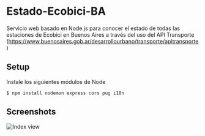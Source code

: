 # Estado-Ecobici-BA
Servicio web basado en Node.js para conocer el estado de todas las estaciones de Ecobici en Buenos Aires a través del uso del API Transporte (https://www.buenosaires.gob.ar/desarrollourbano/transporte/apitransporte)

## Setup

Instale los siguientes módulos de Node

`$ npm install nodemon express cors pug i18n`

## Screenshots

![Index view](https://tienda-ap.herokuapp.com/reposimg/ecobici-index.png)
